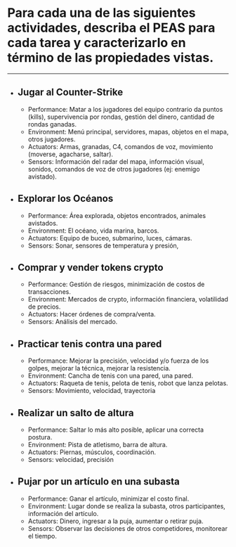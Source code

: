 # Para cada una de las siguientes actividades, describa el PEAS para cada tarea y caracterizarlo en término de las propiedades vistas.

---
- ## **Jugar al Counter-Strike**
  - Performance: Matar a los jugadores del equipo contrario da puntos (kills), supervivencia por rondas, gestión del dinero, cantidad de rondas ganadas. 
  - Environment: Menú principal, servidores, mapas, objetos en el mapa, otros jugadores.
  - Actuators: Armas, granadas, C4, comandos de voz, movimiento (moverse, agacharse, saltar).
  - Sensors: Información del radar del mapa, información visual, sonidos, comandos de voz de otros jugadores (ej: enemigo avistado).
- ## **Explorar los Océanos**
  - Performance: Área explorada, objetos encontrados, animales avistados.
  - Environment: El océano, vida marina, barcos.
  - Actuators: Equipo de buceo, submarino, luces, cámaras.
  - Sensors: Sonar, sensores de temperatura y presión,
- ## **Comprar y vender tokens crypto**
  - Performance: Gestión de riesgos, minimización de costos de transacciones.
  - Environment: Mercados de crypto, información financiera, volatilidad de precios.
  - Actuators: Hacer órdenes de compra/venta. 
  - Sensors: Análisis del mercado.
- ## **Practicar tenis contra una pared**
  - Performance: Mejorar la precisión, velocidad y/o fuerza de los golpes, mejorar la técnica, mejorar la resistencia.
  - Environment: Cancha de tenis con una pared, una pared.
  - Actuators: Raqueta de tenis, pelota de tenis, robot que lanza pelotas.
  - Sensors: Movimiento, velocidad, trayectoria
- ## **Realizar un salto de altura**
  - Performance: Saltar lo más alto posible, aplicar una correcta postura. 
  - Environment: Pista de atletismo, barra de altura. 
  - Actuators: Piernas, músculos, coordinación. 
  - Sensors: velocidad, precisión
- ## **Pujar por un artículo en una subasta**
  - Performance: Ganar el artículo, minimizar el costo final.
  - Environment: Lugar donde se realiza la subasta, otros participantes, información del artículo.
  - Actuators: Dinero, ingresar a la puja, aumentar o retirar puja.
  - Sensors: Observar las decisiones de otros competidores, monitorear el tiempo.

